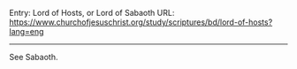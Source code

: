 Entry: Lord of Hosts, or Lord of Sabaoth
URL: https://www.churchofjesuschrist.org/study/scriptures/bd/lord-of-hosts?lang=eng

---

See Sabaoth.
